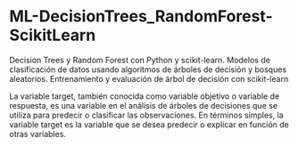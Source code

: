 # ML-DecisionTrees_RandomForest-ScikitLearn
Decision Trees y Random Forest con Python y scikit-learn. Modelos de clasificación de datos usando algoritmos de árboles de decisión y bosques aleatorios. 
Entrenamiento y evaluación de árbol de decisión con scikit-learn

La variable target, también conocida como variable objetivo o variable de respuesta, es una variable en el análisis de árboles de decisiones que se utiliza para predecir o clasificar las observaciones. En términos simples, la variable target es la variable que se desea predecir o explicar en función de otras variables.
